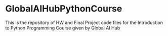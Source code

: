 # GlobalAIHubPythonCourse
This is the repository of HW and Final Project code files for the Introduction to Python Programming Course given by Global AI Hub

